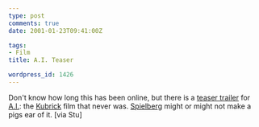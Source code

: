 ```yaml
---
type: post
comments: true
date: 2001-01-23T09:41:00Z

tags:
- Film
title: A.I. Teaser

wordpress_id: 1426
---
```


Don't know how long this has been online, but there is a [teaser trailer](http://countingdown.com/news/Movies/A.I./121100033049) for [A.I.](http://uk.imdb.com/Title?0212720): the [Kubrick](http://www.kubrick.org/) film that never was. [Spielberg](http://uk.imdb.com/Name?Spielberg,+Steven) might or might not make a pigs ear of it. [via Stu]
